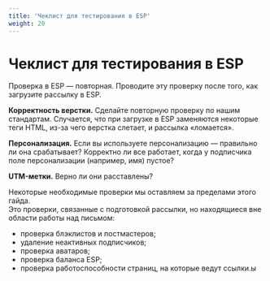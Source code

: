 ```yaml
---
title: 'Чеклист для тестирования в ESP'
weight: 20
---
```

# Чеклист для тестирования в ESP

Проверка в ESP — повторная. Проводите эту проверку после того, как загрузите рассылку в ESP.

**Корректность верстки.** Сделайте повторную проверку по нашим стандартам. Случается, что при загрузке в ESP заменяются некоторые теги HTML, из-за чего верстка слетает, и рассылка «ломается».

**Персонализация.** Если вы используете персонализацию — правильно ли она срабатывает? Корректно ли все работает, когда у подписчика поле персонализации (например, имя) пустое?

**UTM-метки.** Верно ли они расставлены?

Некоторые необходимые проверки мы оставляем за пределами этого гайда.       
Это проверки, связанные с подготовкой рассылки, но находящиеся вне области работы над письмом:

- проверка блэклистов и постмастеров;
- удаление неактивных подписчиков;
- проверка аватаров;
- проверка баланса ESP;
- проверка работоспособности страниц, на которые ведут ссылки.ы